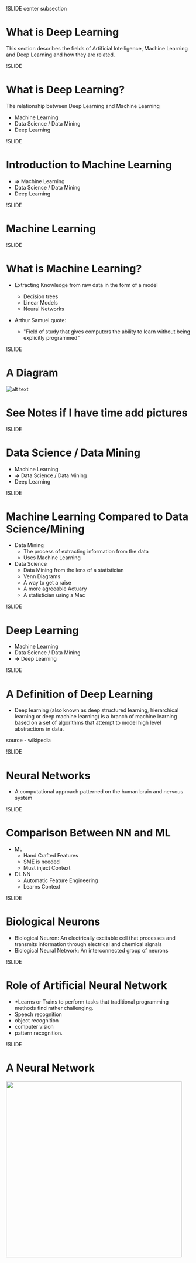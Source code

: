 !SLIDE center subsection

# What is Deep Learning

This section describes the fields of Artificial Intelligence, Machine Learning and Deep Learning and how they are related.


!SLIDE 

# What is Deep Learning?

The relationship between Deep Learning and Machine Learning

* Machine Learning
* Data Science / Data Mining
* Deep Learning

!SLIDE

# Introduction to Machine Learning

* **&rArr;** Machine Learning
* Data Science / Data Mining
* Deep Learning


!SLIDE

# Machine Learning

!SLIDE


# What is Machine Learning?

* Extracting Knowledge from raw data in the form of a model
  * Decision trees
  * Linear Models
  * Neural Networks

* Arthur Samuel quote:
  * "Field of study that gives computers the ability to learn without being explicitly programmed"

!SLIDE

# A Diagram

![alt text](../resources/venn.png)

<!-- Add knowledge rep for AI, pattern detection for Machine Learning, and for Deep Learning add Representational Learning -->

# See Notes if I have time add pictures

!SLIDE

# Data Science / Data Mining

* Machine Learning
* **&rArr;** Data Science / Data Mining
* Deep Learning


!SLIDE



# Machine Learning Compared to Data Science/Mining
* Data Mining
    * The process of extracting information from the data
    * Uses Machine Learning
* Data Science
  * Data Mining from the lens of a statistician
  * Venn Diagrams
  * A way to get a raise
  * A more agreeable Actuary
  * A statistician using a Mac

!SLIDE

# Deep Learning

* Machine Learning
* Data Science / Data Mining
* **&rArr;** Deep Learning

!SLIDE

# A Definition of Deep Learning

* Deep learning (also known as deep structured learning, hierarchical learning or deep machine learning) is a branch of machine learning based on a set of algorithms that attempt to model high level abstractions in data.

source - wikipedia

!SLIDE

# Neural Networks

* A computational approach patterned on the human brain and nervous system

!SLIDE

# Comparison Between NN and ML

* ML
  * Hand Crafted Features
  * SME is needed
  * Must inject Context
* DL NN
  * Automatic Feature Engineering
  * Learns Context



!SLIDE

# Biological Neurons

* Biological Neuron: An electrically excitable cell that processes and transmits information through electrical and chemical signals
* Biological Neural Network: An interconnected group of neurons

!SLIDE

# Role of Artificial Neural Network

* *Learns or Trains to perform tasks that traditional programming methods find rather challenging.
* Speech recognition 
* object recognition 
* computer vision 
* pattern recognition.

!SLIDE

# A Neural Network

<img src="../resources/general_network.png" height=480 width=480>





